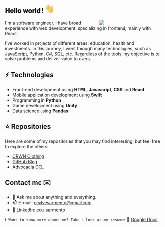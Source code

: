 ## 𝐇𝐞𝐥𝐥𝐨 𝐰𝐨𝐫𝐥𝐝 ! <img src="https://raw.githubusercontent.com/ABSphreak/ABSphreak/master/gifs/Hi.gif" width="30px">

<img align='right' src='https://user-images.githubusercontent.com/5713670/87202985-820dcb80-c2b6-11ea-9f56-7ec461c497c3.gif' width='200"'>

I'm a software engineer. I have broad experience with web development, specializing in frontend, mainly with React.

I've worked in projects of different areas: education, health and investments. In this journey, I went through many technologies, such as JavaScript, Python, C#, SQL, etc. Regardless of the tools, my objective is to solve problems and deliver value to users.

## ⚡ Technologies
- Front-end development using **HTML, Javascript, CSS** and **React**
- Mobile application development using **Swift**
- Programming in **Python**
- Game development using **Unity**
- Data science using **Pandas**

## ⭐️ Repositories
Here are some of my repositories that you may find interesting, but feel free to explore the others:
- [CRWN Clothing](https://github.com/edusrmt/crwn-clothing)
- [GitHub Blog](https://github.com/edusrmt/github-blog)
- [Advocacia DCL](https://github.com/edusrmt/advocacia-dcl)


## Contact me ✉️
- 💬 Ask me about anything and everything.
- 📫 E-mail: [cealvesarmento@gmail.com](mailto:cealvesarmento@gmail.com)
- 👔 LinkedIn: [edu-sarmento](https://www.linkedin.com/in/edu-sarmento/)

`❗ Want to know more about me? Take a look at my resume:` 📄 [Google Docs](https://drive.google.com/file/d/1eRL34_d50VnspyLpNm2K0cyO9ee2rsD0/view?usp=sharing)
